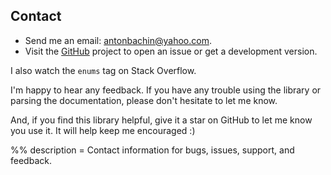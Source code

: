 ## Contact

- Send me an email: [antonbachin@yahoo.com](mailto:antonbachin@yahoo.com).
- Visit the [GitHub]($repo) project to open an issue or get a development
  version.

I also watch the `enums` tag on Stack Overflow.

I'm happy to hear any feedback. If you have any trouble using the library or
parsing the documentation, please don't hesitate to let me know.

And, if you find this library helpful, give it a star on GitHub to let me know
you use it. It will help keep me encouraged :)

%% description = Contact information for bugs, issues, support, and feedback.
